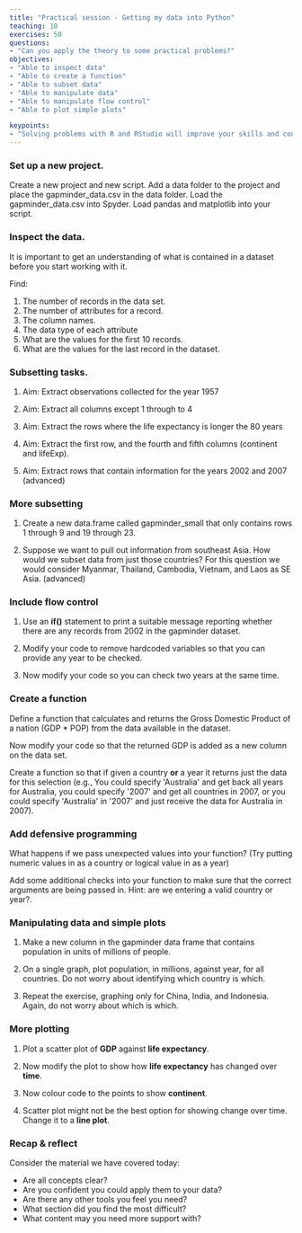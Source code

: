 ```yaml
---
title: "Practical session - Getting my data into Python"
teaching: 10
exercises: 50
questions:
- "Can you apply the theory to some practical problems?"
objectives:
- "Able to inspect data"
- "Able to create a function"
- "Able to subset data"
- "Able to manipulate data"
- "Able to manipulate flow control"
- "Able to plot simple plots"

keypoints:
- "Solving problems with R and RStudio will improve your skills and confidence"
---
```

### Set up a new project.
Create a new project and new script. Add a data folder to the project and place the gapminder_data.csv in the data folder. Load the gapminder_data.csv into Spyder. Load pandas and matplotlib into your script.

### Inspect the data.

It is important to get an understanding of what is contained in a dataset before you start working with it.

Find:
1. The number of records in the data set.
2. The number of attributes for a record.
3. The column names.
4. The data type of each attribute
5. What are the values for the first 10 records. 
6. What are the values for the last record in the dataset.


### Subsetting tasks.

1. Aim: Extract observations collected for the year 1957

2. Aim: Extract all columns except 1 through to 4

3. Aim: Extract the rows where the life expectancy is longer the 80 years

4. Aim: Extract the first row, and the fourth and fifth columns (continent and lifeExp).

5. Aim: Extract rows that contain information for the years 2002 and 2007 (advanced)


### More subsetting

1. Create a new data.frame called gapminder_small that only contains rows 1 through 9 and 19 through 23.

2. Suppose we want to pull out information from southeast Asia. How would we subset data from just those countries? For this question we would consider Myanmar, Thailand, Cambodia, Vietnam, and Laos as SE Asia. (advanced)

### Include flow control

1. Use an **if()** statement to print a suitable message reporting whether there are any records from 2002 in the gapminder dataset.

2. Modify your code to remove hardcoded variables so that you can provide any year to be checked.

3. Now modify your code so you can check two years at the same time.

### Create a function 

Define a function that calculates and returns the Gross Domestic Product of a nation (GDP * POP) from the data available in the dataset.

Now modify your code so that the returned GDP is added as a new column on the data set.

Create a function so that if given a country **or** a year it returns just the data for this selection (e.g., You could specify 'Australia' and get back all years for Australia, you could specify '2007' and get all countries in 2007, or you could specify 'Australia' in '2007' and just receive the data for Australia in 2007).


### Add defensive programming

What happens if we pass unexpected values into your function? (Try putting numeric values in as a country or logical value in as a year)

Add some additional checks into your function to make sure that the correct arguments are being passed in. Hint: are we entering a valid country or year?.

### Manipulating data and simple plots

1. Make a new column in the gapminder data frame that contains population in units of millions of people.

2. On a single graph, plot population, in millions, against year, for all countries. Do not worry about identifying which country is which.

3. Repeat the exercise, graphing only for China, India, and Indonesia. Again, do not worry about which is which.

### More plotting

1. Plot a scatter plot of **GDP** against **life expectancy**.

2. Now modify the plot to show how **life expectancy** has changed over **time**.

3. Now colour code to the points to show **continent**.

4. Scatter plot might not be the best option for showing change over time. Change it to a **line plot**.

### Recap & reflect

Consider the material we have covered today: 
* Are all concepts clear?
* Are you confident you could apply them to your data?
* Are there any other tools you feel you need?
* What section did you find the most difficult?
* What content may you need more support with?







